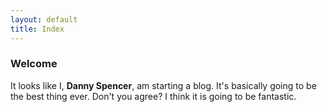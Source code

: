 ```yaml
---
layout: default
title: Index
---
```


### Welcome

It looks like I, **Danny Spencer**, am starting a blog. It's basically going to be the best thing ever. Don't you agree? I think it is going to be fantastic.